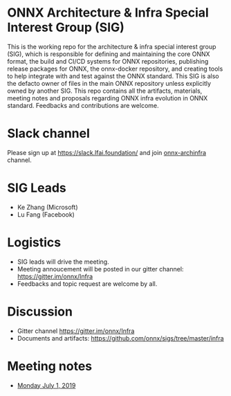# ONNX Architecture & Infra Special Interest Group (SIG)

This is the working repo for the architecture & infra special interest group (SIG), which is responsible for defining and maintaining the core ONNX format, the build and CI/CD systems for ONNX repositories, publishing release packages for ONNX, the onnx-docker repository, and creating tools to help integrate with and test against the ONNX standard. This SIG is also the defacto owner of files in the main ONNX repository unless explicitly owned by another SIG.
This repo contains all the artifacts, materials, meeting notes and proposals regarding ONNX infra evolution in ONNX standard. Feedbacks and contributions are welcome.

# Slack channel 
Please sign up at https://slack.lfai.foundation/ and join [onnx-archinfra](https://lfaifoundation.slack.com/archives/C018Y2QG7V2) channel.



# SIG Leads

* Ke Zhang (Microsoft)
* Lu Fang (Facebook)

# Logistics

* SIG leads will drive the meeting.
* Meeting annoucement will be posted in our gitter channel: https://gitter.im/onnx/Infra
* Feedbacks and topic request are welcome by all.

# Discussion

* Gitter channel https://gitter.im/onnx/Infra
* Documents and artifacts: https://github.com/onnx/sigs/tree/master/infra

# Meeting notes

* [Monday July 1, 2019](https://github.com/onnx/sigs/blob/master/infra/meetings/001-20190701.md)
